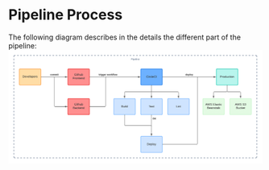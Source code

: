 # Pipeline Process

The following diagram describes in the details the different part of the pipeline:
![Pipeline-Diagram](https://raw.githubusercontent.com/AlainD-/my-store-fullstack/master/docs/diagrams/pipeline-diagram.png)
